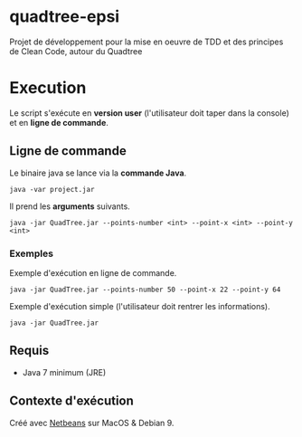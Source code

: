 
# quadtree-epsi

Projet de développement pour la mise en oeuvre de TDD et des principes de Clean Code, autour du Quadtree

# Execution

Le script s'exécute en **version user** (l'utilisateur doit taper dans la console) et en **ligne de commande**.

## Ligne de commande

Le binaire java se lance via la **commande Java**.

```
java -var project.jar
```

Il prend les **arguments** suivants.

```
java -jar QuadTree.jar --points-number <int> --point-x <int> --point-y <int>
```

### Exemples

Exemple d'exécution en ligne de commande.

```
java -jar QuadTree.jar --points-number 50 --point-x 22 --point-y 64
```

Exemple d'exécution simple (l'utilisateur doit rentrer les informations).

```
java -jar QuadTree.jar
```

## Requis

* Java 7 minimum (JRE)

## Contexte d'exécution

Créé avec [Netbeans](https://netbeans.org) sur MacOS & Debian 9.

